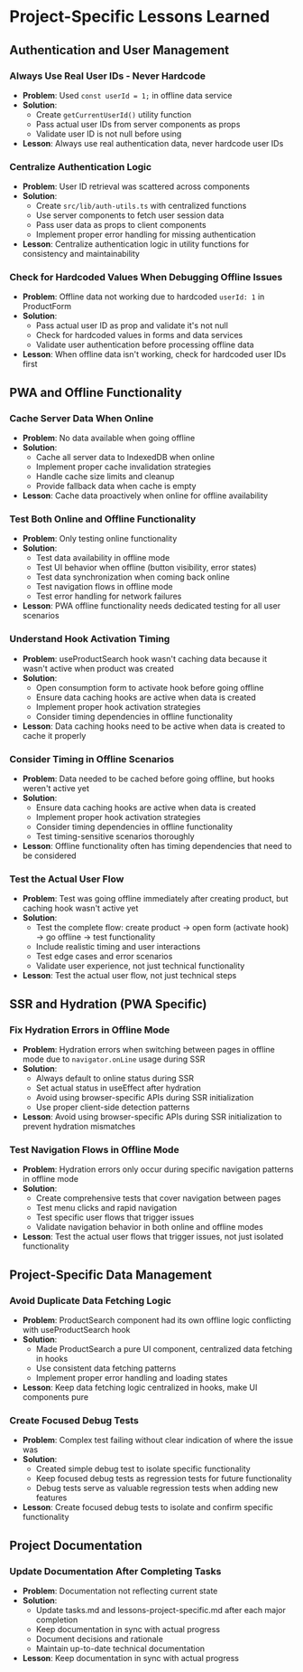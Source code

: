 # Project-Specific Lessons Learned

## Authentication and User Management

### Always Use Real User IDs - Never Hardcode

- **Problem**: Used `const userId = 1;` in offline data service
- **Solution**:
  - Create `getCurrentUserId()` utility function
  - Pass actual user IDs from server components as props
  - Validate user ID is not null before using
- **Lesson**: Always use real authentication data, never hardcode user IDs

### Centralize Authentication Logic

- **Problem**: User ID retrieval was scattered across components
- **Solution**:
  - Create `src/lib/auth-utils.ts` with centralized functions
  - Use server components to fetch user session data
  - Pass user data as props to client components
  - Implement proper error handling for missing authentication
- **Lesson**: Centralize authentication logic in utility functions for consistency and maintainability

### Check for Hardcoded Values When Debugging Offline Issues

- **Problem**: Offline data not working due to hardcoded `userId: 1` in ProductForm
- **Solution**:
  - Pass actual user ID as prop and validate it's not null
  - Check for hardcoded values in forms and data services
  - Validate user authentication before processing offline data
- **Lesson**: When offline data isn't working, check for hardcoded user IDs first

## PWA and Offline Functionality

### Cache Server Data When Online

- **Problem**: No data available when going offline
- **Solution**:
  - Cache all server data to IndexedDB when online
  - Implement proper cache invalidation strategies
  - Handle cache size limits and cleanup
  - Provide fallback data when cache is empty
- **Lesson**: Cache data proactively when online for offline availability

### Test Both Online and Offline Functionality

- **Problem**: Only testing online functionality
- **Solution**:
  - Test data availability in offline mode
  - Test UI behavior when offline (button visibility, error states)
  - Test data synchronization when coming back online
  - Test navigation flows in offline mode
  - Test error handling for network failures
- **Lesson**: PWA offline functionality needs dedicated testing for all user scenarios

### Understand Hook Activation Timing

- **Problem**: useProductSearch hook wasn't caching data because it wasn't active when product was created
- **Solution**:
  - Open consumption form to activate hook before going offline
  - Ensure data caching hooks are active when data is created
  - Implement proper hook activation strategies
  - Consider timing dependencies in offline functionality
- **Lesson**: Data caching hooks need to be active when data is created to cache it properly

### Consider Timing in Offline Scenarios

- **Problem**: Data needed to be cached before going offline, but hooks weren't active yet
- **Solution**:
  - Ensure data caching hooks are active when data is created
  - Implement proper hook activation strategies
  - Consider timing dependencies in offline functionality
  - Test timing-sensitive scenarios thoroughly
- **Lesson**: Offline functionality often has timing dependencies that need to be considered

### Test the Actual User Flow

- **Problem**: Test was going offline immediately after creating product, but caching hook wasn't active yet
- **Solution**:
  - Test the complete flow: create product → open form (activate hook) → go offline → test functionality
  - Include realistic timing and user interactions
  - Test edge cases and error scenarios
  - Validate user experience, not just technical functionality
- **Lesson**: Test the actual user flow, not just technical steps

## SSR and Hydration (PWA Specific)

### Fix Hydration Errors in Offline Mode

- **Problem**: Hydration errors when switching between pages in offline mode due to `navigator.onLine` usage during SSR
- **Solution**:
  - Always default to online status during SSR
  - Set actual status in useEffect after hydration
  - Avoid using browser-specific APIs during SSR initialization
  - Use proper client-side detection patterns
- **Lesson**: Avoid using browser-specific APIs during SSR initialization to prevent hydration mismatches

### Test Navigation Flows in Offline Mode

- **Problem**: Hydration errors only occur during specific navigation patterns in offline mode
- **Solution**:
  - Create comprehensive tests that cover navigation between pages
  - Test menu clicks and rapid navigation
  - Test specific user flows that trigger issues
  - Validate navigation behavior in both online and offline modes
- **Lesson**: Test the actual user flows that trigger issues, not just isolated functionality

## Project-Specific Data Management

### Avoid Duplicate Data Fetching Logic

- **Problem**: ProductSearch component had its own offline logic conflicting with useProductSearch hook
- **Solution**:
  - Made ProductSearch a pure UI component, centralized data fetching in hooks
  - Use consistent data fetching patterns
  - Implement proper error handling and loading states
- **Lesson**: Keep data fetching logic centralized in hooks, make UI components pure

### Create Focused Debug Tests

- **Problem**: Complex test failing without clear indication of where the issue was
- **Solution**:
  - Created simple debug test to isolate specific functionality
  - Keep focused debug tests as regression tests for future functionality
  - Debug tests serve as valuable regression tests when adding new features
- **Lesson**: Create focused debug tests to isolate and confirm specific functionality

## Project Documentation

### Update Documentation After Completing Tasks

- **Problem**: Documentation not reflecting current state
- **Solution**:
  - Update tasks.md and lessons-project-specific.md after each major completion
  - Keep documentation in sync with actual progress
  - Document decisions and rationale
  - Maintain up-to-date technical documentation
- **Lesson**: Keep documentation in sync with actual progress
